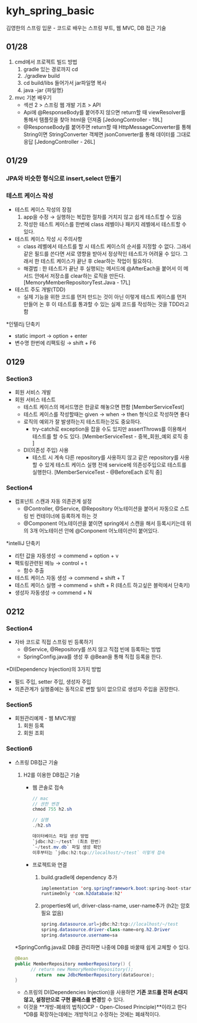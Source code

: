 # kyh_spring_basic
김영한의 스프링 입문 - 코드로 배우는 스프링 부트, 웹 MVC, DB 접근 기술

## 01/28
1. cmd에서 프로젝트 빌드 방법
    1. gradle 있는 경로까지 cd
    2. ./gradlew build
    3. cd build/libs 들어가서 jar파일명 복사
    4. java -jar {파일명}
2. mvc 기본 배우기
   - 섹션 2 > 스프링 웹 개발 기초 > API
   - Api에 @ResponseBody를 붙어주지 않으면 return할 때 viewResolver를 통해서 템플릿을 찾아 html을 던져줌 [JedongController - 19L]
   - @ResponseBody를 붙어주면 return할 때 HttpMessageConverter를 통해 String이면 StringConverter 객체면 jsonConverter를 통해 데이터를 그대로 응답 [JedongController - 26L]

## 01/29
### JPA와 비슷한 형식으로 insert,select 만들기

### 테스트 케이스 작성

- 테스트 케이스 작성의 장점
  1. app을 수정 → 실행하는 복잡한 절차를 거치지 않고 쉽게 테스트할 수 있음
  2. 작성한 테스트 케이스를 한번에 class 레벨이나 패키지 레벨에서 테스트할 수 있다.
- 테스트 케이스 작성 시 주의사항
   - class 레벨에서 테스트를 할 시 테스트 케이스의 순서를 지정할 수 없다. 그래서 같은 필드를 쓴다면 서로 영향을 받아서 정상적인 테스트가 어려울 수 있다.
     그래서 한 테스트 케이스가 끝난 후 clear하는 작업이 필요하다.
   - 해결법 : 한 테스트가 끝난 후 실행되는 메서드에 @AfterEach을 붙어서 이 메서드 안에서 저장소를 clear하는 로직을 만든다. [MemoryMemberRepositoryTest.Java - 17L]
- 테스트 주도 개발(TDD)
   - 실제 기능을 위한 코드를 먼저 만드는 것이 아닌 이렇게 테스트 케이스를 먼저 만들어 논 후 이 테스트를 통과할 수 있는 실제 코드를 작성하는 것을 TDD라고 함

*인텔리j 단축키
- static import → option + enter
- 변수명 한번에 리팩토링 → shift + F6

## 0129

### Section3

- 회원 서비스 개발
- 회원 서비스 테스트
    - 테스트 케이스의 메서드명은 한글로 해놓으면 편함 [MemberServiceTest]
    - 테스트 케이스를 작성할때는 given → when → then 형식으로 작성하면 좋다
    - 로직의 예외가 잘 발생하는지 테스트하는것도 중요하다.
        - try-catch로 exception을 잡을 수도 있지만 assertThrows를 이용해서 테스트를 할 수도 있다. [MemberServiceTest - 중복_회원_예외 로직 중 ]
    - DI(의존성 주입) 사용
        - 테스트 시 계속 다른 repository를 사용하지 않고 같은 repository를 사용할 수 있게 테스트 케이스 실행 전에 service에 의존성주입으로 테스트를 실행한다. [MemberServiceTest - @BeforeEach 로직 중]

### Section4

- 컴포넌트 스캔과 자동 의존관계 설정
    - @Controller, @Service, @Repository 어노테이션을 붙어서 자동으로 스트링 빈 컨테이너에 등록하게 하는 것
    - @Component 어노테이션을 붙이면 spring에서 스캔을 해서 등록시키는데 위의 3개 어노테이션 안에 @Conponent 어노테이션이 붙어있다.

*intelliJ 단축키

- 리턴 값을 자동생성 → commend + option + v
- 팩토링관련된 메뉴 → control + t
    - 함수 추출
- 테스트 케이스 자동 생성 → commend + shift + T
- 테스트 케이스 실행 → commend + shift + R (테스트 하고싶은 블럭에서 단축키)
- 생성자 자동생성 → commend + N

## 0212

### Section4

- 자바 코드로 직접 스프링 빈 등록하기
    - @Service, @Repository를 쓰지 않고 직접 빈에 등록하는 방법
    - SpringConfig.java를 생성 후 @Bean을 통해 직접 등록을 한다.


*DI(Dependency Injection)의 3가지 방법

- 필드 주입, setter 주입, 생성자 주입
- 의존관계가 실행중에는 동적으로 변할 일이 없으므로 생성자 주입을 권장한다.

### Section5

- 회원관리예제  - 웹 MVC개발
    1. 회원 등록
    2. 회원 조회

### Section6

- 스프링 DB접근 기술
    1. H2를 이용한 DB접근 기술
        - 웹 콘솔로 접속

            ```java
            // mac
            // 권한 변경
            chmod 755 h2.sh
            
            // 실행
            ./h2.sh
            
            데이터베이스 파일 생성 방법
            `jdbc:h2:~/test` (최초 한번)
            `~/test.mv.db` 파일 생성 확인
            이후부터는 `jdbc:h2:tcp://localhost/~/test` 이렇게 접속
            ```

        - 프로젝트와 연결
            1. build.gradle에 dependency 추가

                ```java
                implementation 'org.springframework.boot:spring-boot-starter-jdbc'
                runtimeOnly 'com.h2database:h2'
                ```

            2. properties에 url, driver-class-name, user-name추가 (h2는 암호 필요 없음)

                ```java
                spring.datasource.url=jdbc:h2:tcp://localhost/~/test
                spring.datasource.driver-class-name=org.h2.Driver
                spring.datasource.username=sa
                ```

    *SpringConfig.java로 DB를 관리하면 나중에 DB를 바꿀때 쉽게 교체할 수 있다.
    
    ```java
    @Bean
    public MemberRepository memberRepository() {
    	  // return new MemoryMemberRepository();  
    		return  new JdbcMemberRepository(dataSource);
    }
    ```
    
    - 스프링의 DI(Dependencies Injection)을 사용하면 **기존 코드를 전혀 손대지 않고, 설정만으로 구현 클래스를 변경**할 수 있다.
    - 이것을 **개방-폐쇄의 법칙(OCP - Open-Closed Principle)**이라고 한다 *DB를 확장하는데에는 개방적이고 수정하는 것에는 폐쇄적이다.